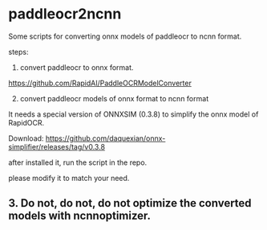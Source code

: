 # paddleocr2ncnn

Some scripts for converting onnx models of paddleocr to ncnn format.


steps:

1. convert paddleocr to onnx format.

https://github.com/RapidAI/PaddleOCRModelConverter


2. convert paddleocr models of onnx format  to ncnn format

It needs a special version of ONNXSIM (0.3.8) to simplify the onnx model of RapidOCR.

Download: https://github.com/daquexian/onnx-simplifier/releases/tag/v0.3.8

after installed it, run the script in the repo.

please modify it to match your need.


## 3. Do not, do not, do not optimize the converted models with ncnnoptimizer.

